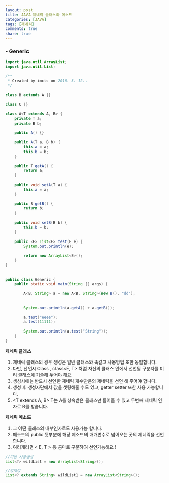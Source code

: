 ```yaml
---
layout: post
title: JAVA 제네릭 클래스와 메소드
categories: [JAVA]
tags: [제네릭]
comments: true
share: true
---
```


### - Generic 

```java
import java.util.ArrayList;
import java.util.List;
 
/**
 * Created by imcts on 2016. 3. 12..
 */
 
class B extends A {}
 
class C {}
 
class A<T extends A, B> {
    private T a;
    private B b;
 
    public A() {}
 
    public A(T a, B b) {
        this.a = a;
        this.b = b;
    }
 
    public T getA() {
        return a;
    }
 
    public void setA(T a) {
        this.a = a;
    }
 
    public B getB() {
        return b;
    }
 
    public void setB(B b) {
        this.b = b;
    }
 
    public <E> List<E> test(E e) {
        System.out.println(e);
 
        return new ArrayList<E>();
    }
}
 
 
public class Generic {
    public static void main(String [] args) {
 
        A<B, String> a = new A<B, String>(new B(), "dd");
 
 
        System.out.println(a.getA() + a.getB());
 
        a.test("eeee");
        a.test(11111);
 
        System.out.println(a.test("String"));
    }
}
```

**제네릭 클래스**  
1. 제네릭 클래스의 경우 생성은 일반 클래스와 똑같고 사용방법 또한 동일합니다.
2. 다만, 선언시 Class<E> , class<E, T> 처럼 자신의 클래스 안에서 선언될 구분자를 미리 클래스에 기술해 두어야 해요. 
3. 생성시에는 반드시 선언한 제네릭 개수만큼의 제네릭을 선언 해 주어야 합니다. 
4. 생성 후 생성자단에서 값을 셋팅해줄 수도 있고, getter setter 또한 사용 가능합니다. 
5. <T extends A, B> T는  A를 상속받은 클래스만 들어올 수 있고 두번째 제네릭 인자로 B를 받습니다.


**제네릭 메소드** 
1. 그 어떤 클래스의 내부인자로도 사용가능 합니다.
2. 메소드의 public 뒷부분에 <E> 해당 메소드의 매개변수로 넘어오는 곳의 제네릭을 선언 합니다. 
3. 여러개라면 < E, T > 등 콤마로 구분하여 선언가능해요 !

```java
//기본 사용방법
List<?> wildList = new ArrayList<String>();

//강제성
List<? extends String> wildList1 = new ArrayList<String>();
```
